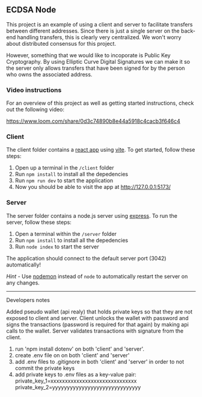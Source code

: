 ## ECDSA Node

This project is an example of using a client and server to facilitate transfers between different addresses. Since there is just a single server on the back-end handling transfers, this is clearly very centralized. We won't worry about distributed consensus for this project.

However, something that we would like to incoporate is Public Key Cryptography. By using Elliptic Curve Digital Signatures we can make it so the server only allows transfers that have been signed for by the person who owns the associated address.

### Video instructions
For an overview of this project as well as getting started instructions, check out the following video:

https://www.loom.com/share/0d3c74890b8e44a5918c4cacb3f646c4
 
### Client

The client folder contains a [react app](https://reactjs.org/) using [vite](https://vitejs.dev/). To get started, follow these steps:

1. Open up a terminal in the `/client` folder
2. Run `npm install` to install all the depedencies
3. Run `npm run dev` to start the application 
4. Now you should be able to visit the app at http://127.0.0.1:5173/

### Server

The server folder contains a node.js server using [express](https://expressjs.com/). To run the server, follow these steps:

1. Open a terminal within the `/server` folder 
2. Run `npm install` to install all the depedencies 
3. Run `node index` to start the server 

The application should connect to the default server port (3042) automatically! 

_Hint_ - Use [nodemon](https://www.npmjs.com/package/nodemon) instead of `node` to automatically restart the server on any changes.


****************************************
Developers notes

Added pseudo wallet (api realy) that holds private keys so that they are not exposed to client and server.
Client unlocks the wallet with password and signs the transactions (password is required for that again) by making api calls to the wallet.
Server validates transactions with signature from the client.

1. run 'npm install dotenv' on both 'client' and 'server'.
2. create .env file on on both 'client' and 'server'
3. add .env files to .gitignore in both 'client' and 'server' in order to not commit the private keys
4. add private keys to .env files as a key-value pair: 
    private_key_1=xxxxxxxxxxxxxxxxxxxxxxxxxxxxxx
    private_key_2=yyyyyyyyyyyyyyyyyyyyyyyyyyyyyy

    

